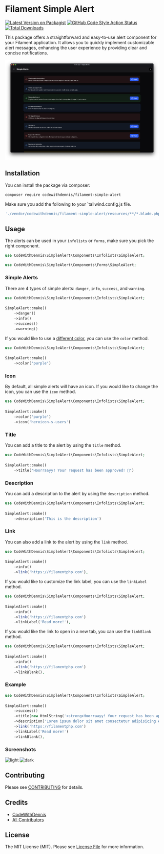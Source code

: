 # Filament Simple Alert

[![Latest Version on Packagist](https://img.shields.io/packagist/v/codewithdennis/filament-simple-alert.svg?style=flat-square)](https://packagist.org/packages/codewithdennis/filament-simple-alert)
[![GitHub Code Style Action Status](https://img.shields.io/github/actions/workflow/status/codewithdennis/filament-simple-alert/pint.yml?branch=main&label=code%20style&style=flat-square)](https://github.com/codewithdennis/filament-simple-alert/actions?query=workflow%3A"Fix+PHP+code+styling"+branch%3Amain)
[![Total Downloads](https://img.shields.io/packagist/dt/codewithdennis/filament-simple-alert.svg?style=flat-square)](https://packagist.org/packages/codewithdennis/filament-simple-alert)

This package offers a straightforward and easy-to-use alert component for your Filament application. It allows you to quickly implement customizable alert messages, enhancing the user experience by
providing clear and concise notifications.

![Simple Alert](https://github.com/CodeWithDennis/filament-simple-alert/raw/main/resources/screenshots/thumbnail.png)

## Installation

You can install the package via composer:

```bash
composer require codewithdennis/filament-simple-alert
```

Make sure you add the following to your `tailwind.config.js file.

```bash
'./vendor/codewithdennis/filament-simple-alert/resources/**/*.blade.php',
```

## Usage

The alerts can be used in your `infolists` or `forms`, make sure you pick the right component.

```php
use CodeWithDennis\SimpleAlert\Components\Infolists\SimpleAlert;
```

```php
use CodeWithDennis\SimpleAlert\Components\Forms\SimpleAlert;
```

### Simple Alerts

There are 4 types of simple alerts: `danger`, `info`, `success`, and `warning`.

```php
use CodeWithDennis\SimpleAlert\Components\Infolists\SimpleAlert;

SimpleAlert::make()
    ->danger()
    ->info()
    ->success()
    ->warning()
```

If you would like to use a [different color](https://filamentphp.com/docs/3.x/support/colors), you can use the `color` method.

```php
use CodeWithDennis\SimpleAlert\Components\Infolists\SimpleAlert;

SimpleAlert::make()
    ->color('purple')
```

### Icon

By default, all simple alerts will have an icon. If you would like to change the icon, you can use the `icon` method.

```php
use CodeWithDennis\SimpleAlert\Components\Infolists\SimpleAlert;

SimpleAlert::make()
    ->color('purple')
    ->icon('heroicon-s-users')
```

### Title

You can add a title to the alert by using the `title` method.

```php
use CodeWithDennis\SimpleAlert\Components\Infolists\SimpleAlert;

SimpleAlert::make()
    ->title('Hoorraayy! Your request has been approved! 🎉')
```

### Description

You can add a description to the alert by using the `description` method.

```php
use CodeWithDennis\SimpleAlert\Components\Infolists\SimpleAlert;

SimpleAlert::make()
    ->description('This is the description')
```

### Link

You can also add a link to the alert by using the `link` method.

```php
use CodeWithDennis\SimpleAlert\Components\Infolists\SimpleAlert;

SimpleAlert::make()
    ->info()
    ->link('https://filamentphp.com'),
```

If you would like to customize the link label, you can use the `linkLabel` method.

```php
use CodeWithDennis\SimpleAlert\Components\Infolists\SimpleAlert;

SimpleAlert::make()
    ->info()
    ->link('https://filamentphp.com')
    ->linkLabel('Read more!'),
```

If you would like the link to open in a new tab, you can use the `linkBlank` method.

```php
use CodeWithDennis\SimpleAlert\Components\Infolists\SimpleAlert;

SimpleAlert::make()
    ->info()
    ->link('https://filamentphp.com')
    ->linkBlank(),
```

### Example

```php
use CodeWithDennis\SimpleAlert\Components\Infolists\SimpleAlert;

SimpleAlert::make()
    ->success()
    ->title(new HtmlString('<strong>Hoorraayy! Your request has been approved! 🎉</strong>'))
    ->description('Lorem ipsum dolor sit amet consectetur adipisicing elit.')
    ->link('https://filamentphp.com')
    ->linkLabel('Read more!')
    ->linkBlank(),
```

### Screenshots

![light](https://github.com/CodeWithDennis/filament-simple-alert/raw/main/resources/screenshots/light.png)
![dark](https://github.com/CodeWithDennis/filament-simple-alert/raw/main/resources/screenshots/dark.png)

## Contributing

Please see [CONTRIBUTING](.github/CONTRIBUTING.md) for details.

## Credits

- [CodeWithDennis](https://github.com/CodeWithDennis)
- [All Contributors](../../contributors)

## License

The MIT License (MIT). Please see [License File](LICENSE.md) for more information.
